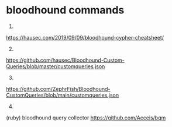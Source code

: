 # bloodhound commands
1.
https://hausec.com/2019/09/09/bloodhound-cypher-cheatsheet/

2.
https://github.com/hausec/Bloodhound-Custom-Queries/blob/master/customqueries.json

3.
https://github.com/ZephrFish/Bloodhound-CustomQueries/blob/main/customqueries.json

4.
(ruby) bloodhound query collector 
https://github.com/Acceis/bqm